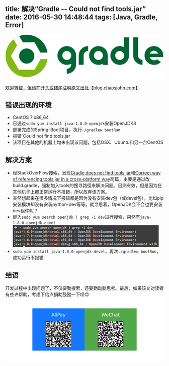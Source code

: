 title: 解决“Gradle -- Could not find tools.jar”
date: 2016-05-30 14:48:44
tags: [Java, Gradle, Error]
---
![](Gradle-Could-not-find-tools-jar/gradle.png)

[欢迎转载，但请在开头或结尾注明原文出处【blog.chaosjohn.com】](https://blog.chaosjohn.com/Gradle-Could-not-find-tools-jar.html)

## 错误出现的环境 
* CentOS 7 x86_64
* 已通过`sudo yum install java-1.8.0-openjdk`安装OpenJDK8
* 部署完成的Spring-Boot项目，执行`./gradlew bootRun` 
* 报错`Could not find tools.jar
* 该项目在其他的机器上均未出现该问题，包括OSX、Ubuntu和另一台CentOS

## 解决方案
* 经StackOverFlow搜索，发现[Gradle does not find tools.jar](https://stackoverflow.com/questions/11345193/gradle-does-not-find-tools-jar)和[Correct way of referencing tools.jar in a cross-platform way](https://stackoverflow.com/questions/25626757/correct-way-of-referencing-tools-jar-in-a-cross-platform-way/25628156#25628156)两篇，主要是通过改build.gradle，强制加入tools的搜寻路径来解决问题。目测有效，但是因为在其他机子上都正常运行不报错，所以放弃该方案。
* 突然想起来在很多情况下报错都是因为没有安装dev包（或devel包），比如pip安装模块却没有安装python-dev等等。就寻思着，OpenJDK会不会也要安装dev组件呢？
* 键入`sudo yum search openjdk | grep -i dev`进行搜索，果然有`java-1.8.0-openjdk-devel`![](Gradle-Could-not-find-tools-jar/yum-search-openjdk-dev.png)
* `sudo yum install java-1.8.0-openjdk-devel`，再次`./gradlew bootRun`，成功运行不报错

## 结语
开发过程中出现问题了，不仅要勤搜索，还要勤动脑思考。最后，如果该文对读者有些许帮助，考虑下给点捐助鼓励一下呗😊
![](hello-world/donate-me.png)
